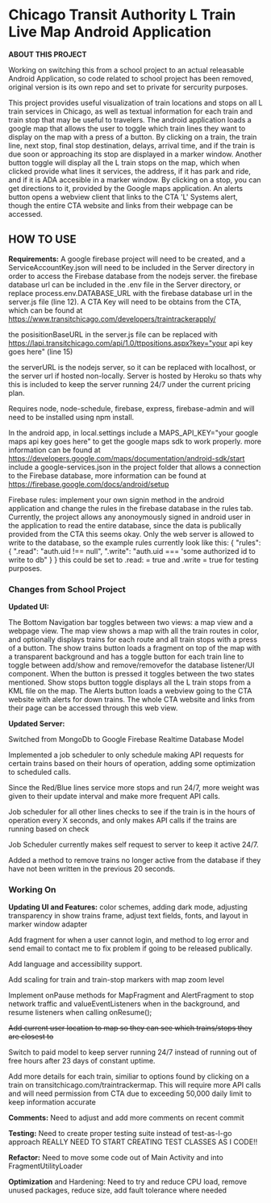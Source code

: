 # Chicago Transit Authority L Train Live Map Android Application


**ABOUT THIS PROJECT**

Working on switching this from a school project to an actual releasable Android Application, 
so code related to school project has been removed, original version is its own repo and set to private for sercurity purposes.

This project provides useful visualization of train locations and stops on all L train services in Chicago, as well as textual 
information for each train and train stop that may be useful to travelers. The android application loads a google map that allows 
the user to toggle which train lines they want to display on the map with a press of a button. By clicking on a train, the train line,
next stop, final stop destination, delays, arrival time, and if the train is due soon or approaching its stop are displayed in a marker window. 
Another button toggle will display all the L train stops on the map, which when clicked provide what lines it services, the address, if it has park 
and ride, and if it is ADA accesible in a marker window. By clicking on a stop, you can get directions to it, provided by the Google maps application. 
An alerts button opens a webview client that links to the CTA 'L' Systems alert, though the entire CTA website and links from their webpage can be accessed. 

## HOW TO USE
**Requirements:** 
A google firebase project will need to be created, and a ServiceAccountKey.json will need to be included in the Server directory in order to access the Firebase database
from the nodejs server. the firebase database url can be included in the .env file in the Server directory, or replace process.env.DATABASE_URL with the firebase database 
url in the server.js file (line 12). 
A CTA Key will need to be obtains from the CTA, which can be found at https://www.transitchicago.com/developers/traintrackerapply/

the posisitionBaseURL in the server.js file can be replaced with https://lapi.transitchicago.com/api/1.0/ttpositions.aspx?key="your api key goes here" (line 15)

the serverURL is the nodejs server, so it can be replaced with localhost, or the server url if hosted non-locally. Server is hosted by Heroku so thats why this is included to
keep the server running 24/7 under the current pricing plan. 

Requires node, node-schedule, firebase, express, firebase-admin and will need to be installed using npm install.

In the android app, in local.settings include a MAPS_API_KEY="your google maps api key goes here" to get the google maps sdk to work properly. 
more information can be found at https://developers.google.com/maps/documentation/android-sdk/start
include a google-services.json in the project folder that allows a connection to the Firebase database, more information can be found at https://firebase.google.com/docs/android/setup

Firebase rules:
implement your own signin method in the android application and change the rules in the firebase database in the rules tab. Currently, the project allows any anonoymously signed in android user in the application to read the entire database, since the data is publically provided from the CTA this seems okay. Only the web server is allowed to write to the database, so the example rules currently look like this:
{
  "rules": {
    ".read": "auth.uid !== null",
    ".write": "auth.uid === 'some authorized id to write to db"
  }
}
this could be set to .read: = true and .write = true for testing purposes. 
### Changes from School Project

**Updated UI:**

The Bottom Navigation bar toggles between two views: a map view and a webpage view. The map view shows a map with all the train routes in color, and optionally displays trains for each route and all train stops with a press of a button. The show trains button loads a fragment on top of the map with a transparent background and has a toggle button for each train line to toggle between add/show and remove/removefor the database listener/UI component. When the button is pressed it toggles between the two states mentioned. Show stops button toggle displays all the L train stops from a KML file on the map. The Alerts button loads a webview going to the CTA website with alerts for down trains. The whole CTA website and links from their page can be accessed through this web view.

**Updated Server:**

Switched from MongoDb to Google Firebase Realtime Database Model

Implemented a job scheduler to only schedule making API requests for certain trains based on their hours of operation, adding some optimization to scheduled calls.

Since the Red/Blue lines service more stops and run 24/7, more weight was given to their update interval and make more frequent API calls.

Job scheduler for all other lines checks to see if the train is in the hours of operation every X seconds, and only makes API calls if the trains are running based on check

Job Scheduler currently makes self request to server to keep it active 24/7.

Added a method to remove trains no longer active from the database if they have not been written in the previous 20 seconds.

### **Working On**

**Updating UI and Features:** color schemes, adding dark mode, adjusting transparency in show trains frame, adjust text fields, fonts, and layout in marker window adapter

Add fragment for when a user cannot login, and method to log error and send email to contact me to fix problem if going to be released publically.

Add language and accessibility support.

Add scaling for train and train-stop markers with map zoom level

Implement onPause methods for MapFragment and AlertFragment to stop network traffic and valueEventListeners when in the background, and resume listeners when
calling onResume(); 

~~Add current user location to map so they can see which trains/stops they are closest to~~ 

Switch to paid model to keep server running 24/7 instead of running out of free hours after 23 days of constant uptime.

Add more details for each train, similiar to options found by clicking on a train on transitchicago.com/traintrackermap. This will require more API calls and will need
permission from CTA due to exceeding 50,000 daily limit to keep information accurate

**Comments:** Need to adjust and add more comments on recent commit

**Testing:** Need to create proper testing suite instead of test-as-I-go approach REALLY NEED TO START CREATING TEST CLASSES AS I CODE!!

**Refactor:** Need to move some code out of Main Activity and into FragmentUtilityLoader

**Optimization** and Hardening: Need to try and reduce CPU load, remove unused packages, reduce size, add fault tolerance where needed
